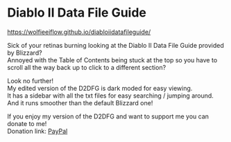# Diablo II Data File Guide

https://wolfieeiflow.github.io/diabloiidatafileguide/

Sick of your retinas burning looking at the Diablo II Data File Guide provided by Blizzard?  
Annoyed with the Table of Contents being stuck at the top so you have to scroll all the way back up to click to a different section?

Look no further!  
My edited version of the D2DFG is dark moded for easy viewing.  
It has a sidebar with all the txt files for easy searching / jumping around.  
And it runs smoother than the default Blizzard one!

If you enjoy my version of the D2DFG and want to support me you can donate to me!  
Donation link: [PayPal](https://www.paypal.com/donate/?business=9JARHKMQ9UU3S&no_recurring=0&item_name=Diablo+II+Data+File+Guide&currency_code=CAD)
